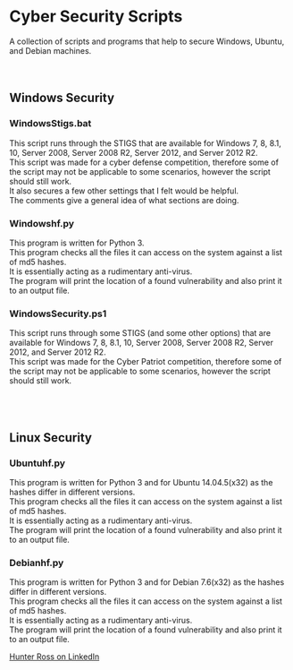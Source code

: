 # Cyber Security Scripts
A collection of scripts and programs that help to secure Windows, Ubuntu, and Debian machines.
<br><br><br>
## Windows Security
### WindowsStigs.bat
This script runs through the STIGS that are available for Windows 7, 8, 8.1, 10, Server 2008, Server 2008 R2, Server 2012, and Server 2012 R2. <br>This script was made for a cyber defense competition, therefore some of the script may not be applicable to some scenarios, however the script should still work. <br> It also secures a few other settings that I felt would be helpful. <br> The comments give a general idea of what sections are doing.
<br>
### Windowshf.py
This program is written for Python 3. <br> This program checks all the files it can access on the system against a list of md5 hashes. <br> It is essentially acting as a rudimentary anti-virus. <br> The program will print the location of a found vulnerability and also print it to an output file.
<br>
### WindowsSecurity.ps1
This script runs through some STIGS (and some other options) that are available for Windows 7, 8, 8.1, 10, Server 2008, Server 2008 R2, Server 2012, and Server 2012 R2. <br>This script was made for the Cyber Patriot competition, therefore some of the script may not be applicable to some scenarios, however the script should still work.
<br>
<br><br><br>
## Linux Security
### Ubuntuhf.py
This program is written for Python 3 and for Ubuntu 14.04.5(x32) as the hashes differ in different versions. <br> This program checks all the files it can access on the system against a list of md5 hashes. <br> It is essentially acting as a rudimentary anti-virus. <br> The program will print the location of a found vulnerability and also print it to an output file.
<br>
### Debianhf.py
This program is written for Python 3 and for Debian 7.6(x32) as the hashes differ in different versions. <br> This program checks all the files it can access on the system against a list of md5 hashes. <br> It is essentially acting as a rudimentary anti-virus. <br> The program will print the location of a found vulnerability and also print it to an output file.
<br>

<a href='https://www.linkedin.com/in/hrross86?trk=profile-badge'>Hunter Ross on LinkedIn</a>
